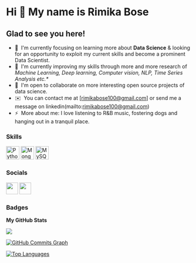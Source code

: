 Hi 👋 My name is Rimika Bose
============================

Glad to see you here!
---------------------

*   🚀  I'm currently focusing on learning more about **Data Science** & looking for an opportunity to exploit my current skills and become a prominent Data Scientist.
*   🧠  I'm currently improving my skills through more and more research of _**Machine Learning, Deep learning, Computer vision, NLP, Time Series Analysis* etc.**_
*   🤝  I'm open to collaborate on more interesting open source projects of data science.
*   ✉️  You can contact me at [rimikabose100@gmail.com] or send me a message on linkedin(mailto:rimikabose100@gmail.com)
*   ⚡  More about me: I love listening to R&B music, fostering dogs and hanging out in a tranquil place.



### Skills

<p align="left">
<a href="https://www.python.org/" target="_blank" rel="noreferrer"><img src="https://raw.githubusercontent.com/danielcranney/readme-generator/main/public/icons/skills/python-colored.svg" width="36" height="36" alt="Python" /></a>
<a href="https://www.mongodb.com/" target="_blank" rel="noreferrer"><img src="https://raw.githubusercontent.com/danielcranney/readme-generator/main/public/icons/skills/mongodb-colored.svg" width="36" height="36" alt="MongoDB" /></a>
<a href="https://www.mysql.com/" target="_blank" rel="noreferrer"><img src="https://raw.githubusercontent.com/danielcranney/readme-generator/main/public/icons/skills/mysql-colored.svg" width="36" height="36" alt="MySQL" /></a>
</p>


### Socials

<p align="left"> <a href="https://www.github.com/RB100-git" target="_blank" rel="noreferrer"><img src="https://raw.githubusercontent.com/danielcranney/readme-generator/main/public/icons/socials/github.svg" width="32" height="32" /></a> <a href="https://www.linkedin.com/in/rimika-bose/" target="_blank" rel="noreferrer"><img src="https://raw.githubusercontent.com/danielcranney/readme-generator/main/public/icons/socials/linkedin.svg" width="32" height="32" /></a></p>


### Badges

<b>My GitHub Stats</b>

<a href="http://www.github.com/RB100-git"><img src="https://github-readme-streak-stats.herokuapp.com/?user=RB100-git&stroke=ffffff&background=1c1917&ring=0891b2&fire=0891b2&currStreakNum=ffffff&currStreakLabel=0891b2&sideNums=ffffff&sideLabels=ffffff&dates=ffffff&hide_border=true" /></a>

<a href="http://www.github.com/RB100-git"><img src="https://github-readme-activity-graph.cyclic.app/graph?username=RB100-git&bg_color=1c1917&color=ffffff&line=0891b2&point=ffffff&area_color=1c1917&area=true&hide_border=true&custom_title=GitHub%20Commits%20Graph" alt="GitHub Commits Graph" /></a>

<a href="https://github.com/RB100-git" align="left"><img src="https://github-readme-stats.vercel.app/api/top-langs/?username=RB100-git&langs_count=10&title_color=0891b2&text_color=ffffff&icon_color=0891b2&bg_color=1c1917&hide_border=true&locale=en&custom_title=Top%20%Languages" alt="Top Languages" /></a>
